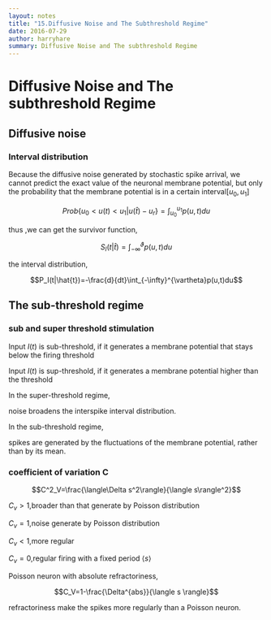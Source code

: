```yaml
---
layout: notes
title: "15.Diffusive Noise and The Subthreshold Regime"
date: 2016-07-29
author: harryhare
summary: Diffusive Noise and The subthreshold Regime
---
```


# Diffusive Noise and The subthreshold Regime

## Diffusive noise

### Interval distribution

Because the diffusive noise generated by stochastic spike arrival, we cannot predict the exact value of the neuronal membrane potential, but only the probability that the membrane potential is in a certain interval$[u_0,u_1]$

$$Prob\{u_0<u(t)<u_1|u(\hat{t})-u_r\}=\int_{u_0}^{u_1}p(u,t)du$$

thus ,we can get the survivor function,

$$S_I(t|\hat{t})=\int_{-\infty}^{\vartheta}p(u,t)du$$

the interval distribution,

$$P_I(t|\hat{t})=-\frac{d}{dt}\int_{-\infty}^{\vartheta}p(u,t)du$$

## The sub-threshold regime

### sub and super threshold stimulation

Input $I(t)$ is sub-threshold, if it generates a membrane potential that stays below the firing threshold

Input $I(t)$ is sup-threshold, if it generates a membrane potential higher than the threshold

In the super-threshold regime,

noise broadens the interspike interval distribution.

In the sub-threshold regime,

spikes are generated by the fluctuations of the membrane potential, rather than by its mean.

### coefficient of variation C

$$C^2_V=\frac{\langle\Delta s^2\rangle}{\langle s\rangle^2}$$

$C_v>1$,broader than that generate by Poisson distribution

$C_v=1$,noise generate by Poisson distribution

$C_v<1$,more regular

$C_v=0$,regular firing with a fixed period $\langle s \rangle$ 

Poisson neuron with absolute refractoriness,

$$C_V=1-\frac{\Delta^{abs}}{\langle s \rangle}$$

refractoriness make the spikes more regularly than a Poisson neuron.
